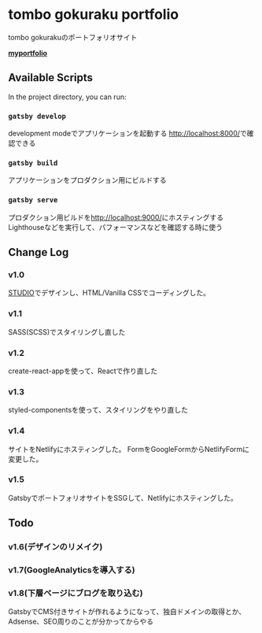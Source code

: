 # tombo gokuraku portfolio
tombo gokurakuのポートフォリオサイト

**[myportfolio](https://tombo-portfolio.netlify.app/)**

## Available Scripts

In the project directory, you can run:

### `gatsby develop`
development modeでアプリケーションを起動する
[http://localhost:8000/](http://localhost:8000/)で確認できる

### `gatsby build`
アプリケーションをプロダクション用にビルドする

### `gatsby serve`
プロダクション用ビルドを[http://localhost:9000/](http://localhost:9000/)にホスティングする
Lighthouseなどを実行して、パフォーマンスなどを確認する時に使う

## Change Log

### v1.0
[STUDIO](https://tombo-gokuraku.studio.design/)でデザインし、HTML/Vanilla CSSでコーディングした。

### v1.1
SASS(SCSS)でスタイリングし直した

### v1.2
create-react-appを使って、Reactで作り直した

### v1.3
styled-componentsを使って、スタイリングをやり直した

### v1.4
サイトをNetlifyにホスティングした。
FormをGoogleFormからNetlifyFormに変更した。

### v1.5
GatsbyでポートフォリオサイトをSSGして、Netlifyにホスティングした。

## Todo

### v1.6(デザインのリメイク)

### v1.7(GoogleAnalyticsを導入する)

### v1.8(下層ページにブログを取り込む)
GatsbyでCMS付きサイトが作れるようになって、独自ドメインの取得とか、Adsense、SEO周りのことが分かってからやる
